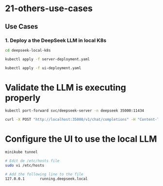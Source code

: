 # 21-others-use-cases

## Use Cases

### 1. Deploy a the DeepSeek LLM in local K8s

```bash
cd deepseek-local-k8s

kubectl apply -f server-deployment.yaml

kubectl apply -f ui-deployment.yaml

```

# Validate the LLM is executing properly

```bash
kubectl port-forward svc/deepseek-server -n deepseek 35000:11434
```

```bash
curl -X POST "http://localhost:35000/v1/chat/completions" -H "Content-Type: application/json" --data '{"model": "deepseek-r1:1.5b", "messages": [{"role": "user", "content": "What is kubernetes?"}]}'
```

# Configure the UI to use the local LLM

```bash
minikube tunnel

# Edit de /etc/hosts file
sudo vi /etc/hosts

# Add the following line to the file
127.0.0.1       running.deepseek.local
```